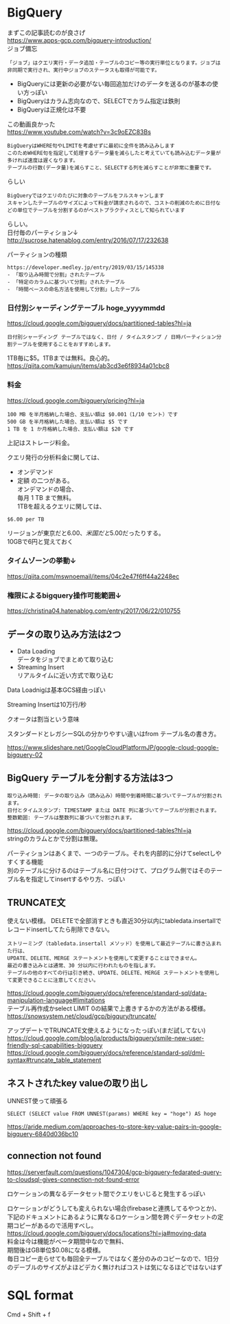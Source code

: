 # BigQuery

まずこの記事読むのが良さげ  
https://www.apps-gcp.com/bigquery-introduction/  
ジョブ備忘
```
「ジョブ」はクエリ実行・データ追加・テーブルのコピー等の実行単位となります。ジョブは非同期で実行され、実行中ジョブのステータスも取得が可能です。
```

- BigQueryには更新の必要がない毎回追加だけのデータを送るのが基本の使い方っぽい
- BigQueryはカラム志向なので、SELECTでカラム指定は鉄則
- BigQueryは正規化は不要

この動画良かった  
https://www.youtube.com/watch?v=3c9oEZC83Bs

```
BigQueryはWHERE句やLIMITを考慮せずに最初に全件を読み込みします
このためWHERE句を指定して処理するデータ量を減らしたと考えていても読み込むデータ量が多ければ速度は遅くなります。
テーブルの行数(データ量)を減らすこと、SELECTする列を減らすことが非常に重要です。
```
らしい

```
BigQueryではクエリのたびに対象のテーブルをフルスキャンします
スキャンしたテーブルのサイズによって料金が請求されるので、コストの削減のために日付などの単位でテーブルを分割するのがベストプラクティスとして知られています
```
らしい。  
日付毎のパーティション↓  
http://sucrose.hatenablog.com/entry/2016/07/17/232638

パーティションの種類
```
https://developer.medley.jp/entry/2019/03/15/145338
- 「取り込み時間で分割」されたテーブル
- 「特定のカラムに基づいて分割」されたテーブル
- 「時間ベースの命名方法を使用して分割」したテーブル
```

### 日付別シャーディングテーブル hoge_yyyymmdd
https://cloud.google.com/bigquery/docs/partitioned-tables?hl=ja
```
日付別シャーディング テーブルではなく、日付 / タイムスタンプ / 日時パーティション分割テーブルを使用することをおすすめします。
```

1TB毎に$5。1TBまでは無料。良心的。  
https://qiita.com/kamujun/items/ab3cd3e6f8934a01cbc8

### 料金
https://cloud.google.com/bigquery/pricing?hl=ja
```
100 MB を半月格納した場合、支払い額は $0.001（1/10 セント）です
500 GB を半月格納した場合、支払い額は $5 です
1 TB を 1 か月格納した場合、支払い額は $20 です
```
上記はストレージ料金。

クエリ発行の分析料金に関しては、  
- オンデマンド
- 定額
の二つがある。  
オンデマンドの場合、  
毎月 1 TB まで無料。  
1TBを超えるクエリに関しては、  
```
$6.00 per TB
```
リージョンが東京だと$6.00、米国だと$5.00だったりする。  
10GBで6円と覚えておく

### タイムゾーンの挙動↓
https://qiita.com/mswnoemail/items/04c2e47f6ff44a2248ec

### 権限によるbigquery操作可能範囲↓
https://christina04.hatenablog.com/entry/2017/06/22/010755

## データの取り込み方法は2つ
- Data Loading  
データをジョブでまとめて取り込む
- Streaming Insert  
リアルタイムに近い方式で取り込む

Data Loadnigは基本GCS経由っぽい

Streaming Insertは10万行/秒

クオータは割当という意味

スタンダードとレガシーSQLの分かりやすい違いはfrom テーブル名の書き方。

https://www.slideshare.net/GoogleCloudPlatformJP/google-cloud-google-bigquery-02

## BigQuery テーブルを分割する方法は3つ
```
取り込み時間: データの取り込み（読み込み）時間や到着時間に基づいてテーブルが分割されます。
日付とタイムスタンプ: TIMESTAMP または DATE 列に基づいてテーブルが分割されます。
整数範囲: テーブルは整数列に基づいて分割されます。
```
https://cloud.google.com/bigquery/docs/partitioned-tables?hl=ja  
stringのカラムとかで分割は無理。  

パーティションはあくまで、一つのテーブル。それを内部的に分けてselectしやすくする機能  
別のテーブルに分けるのはテーブル名に日付つけて、プログラム側ではそのテーブル名を指定してinsertするやり方、っぽい

## TRUNCATE文
使えない模様。
DELETEで全部消すときも直近30分以内にtabledata.insertallでレコードinsertしてたら削除できない。
```
ストリーミング（tabledata.insertall メソッド）を使用して最近テーブルに書き込まれた行は、
UPDATE、DELETE、MERGE ステートメントを使用して変更することはできません。
最近の書き込みとは通常、30 分以内に行われたものを指します。
テーブルの他のすべての行は引き続き、UPDATE、DELETE、MERGE ステートメントを使用して変更できることに注意してください。
```
https://cloud.google.com/bigquery/docs/reference/standard-sql/data-manipulation-language#limitations  
テーブル再作成かselect LIMIT 0の結果で上書きするかの方法がある模様。  
https://snowsystem.net/cloud/gcp/bigqury/truncate/

アップデートでTRUNCATE文使えるようになったっぽい(まだ試してない)  
https://cloud.google.com/blog/ja/products/bigquery/smile-new-user-friendly-sql-capabilities-bigquery  
https://cloud.google.com/bigquery/docs/reference/standard-sql/dml-syntax#truncate_table_statement

## ネストされたkey valueの取り出し
UNNEST使って頑張る
```
SELECT (SELECT value FROM UNNEST(params) WHERE key = "hoge") AS hoge
```

https://aride.medium.com/approaches-to-store-key-value-pairs-in-google-bigquery-6840d036bc10

## connection not found
https://serverfault.com/questions/1047304/gcp-bigquery-fedarated-query-to-cloudsql-gives-connection-not-found-error

ロケーションの異なるデータセット間でクエリをいじると発生するっぽい

ロケーションがどうしても変えられない場合(firebaseと連携してるやつとか)、  
下記のドキュメントにあるように異なるロケーション間を跨ぐデータセットの定期コピーがあるので活用すべし。  
https://cloud.google.com/bigquery/docs/locations?hl=ja#moving-data  
料金は今は機能がベータ期間中なので無料、  
期間後はGB単位$0.08になる模様。  
毎日コピー走らせても毎回全テーブルではなく差分のみのコピーなので、1日分のデーブルのサイズがよほどデカく無ければコストは気になるほどではないはず

# SQL format
Cmd + Shift + f